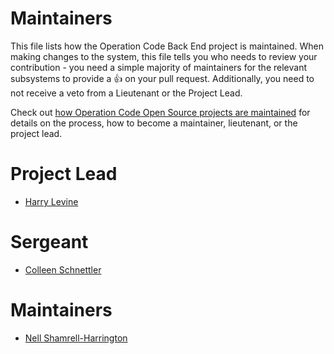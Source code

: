 # Maintainers 

This file lists how the Operation Code Back End project is maintained. When making changes to the system, this file tells you who needs to review your contribution - you need a simple majority of maintainers for the relevant subsystems to provide a 👍 on your pull request. Additionally, you need to not receive a veto from a Lieutenant or the Project Lead.

Check out [how Operation Code Open Source projects are maintained](https://github.com/OperationCode/START_HERE/blob/61cebc02875ef448679e1130d3a68ef2f855d6c4/open_source_maintenance_policy.md) for details on the process, how to become a maintainer, lieutenant, or the project lead.

# Project Lead

* [Harry Levine](https://github.com/hpjaj)

# Sergeant

* [Colleen Schnettler](http://www.github.com/leenyburger)

# Maintainers

* [Nell Shamrell-Harrington](http://www.github.com/nellshamrell)
